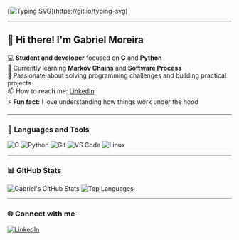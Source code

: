 <!-- Animated typing effect -->
[![Typing SVG](https://readme-typing-svg.herokuapp.com?font=Fira+Code&size=25&pause=1000&color=00BFFF&width=600&lines=Hi%2C+I'm+Gabriel+Moreira+👋;💻+C+and+Python+Developer;🌱+Currently+learning+Markov+Chains+and+Software+Process;🚀+Building+projects+and+solving+challenges!)](https://git.io/typing-svg)

---

## 👋 Hi there! I'm Gabriel Moreira

💻 **Student and developer** focused on **C** and **Python**  
🌱 Currently learning **Markov Chains** and **Software Process**  
🚀 Passionate about solving programming challenges and building practical projects  
📫 How to reach me: [LinkedIn](https://www.linkedin.com/in/gabriel-moreira-cafe-de-moura-a87941316/)  
⚡ **Fun fact:** I love understanding how things work under the hood  

---

### 🧠 Languages and Tools

![C](https://img.shields.io/badge/C-00599C?style=for-the-badge&logo=c&logoColor=white)
![Python](https://img.shields.io/badge/Python-3776AB?style=for-the-badge&logo=python&logoColor=white)
![Git](https://img.shields.io/badge/Git-F05032?style=for-the-badge&logo=git&logoColor=white)
![VS Code](https://img.shields.io/badge/VS%20Code-007ACC?style=for-the-badge&logo=visualstudiocode&logoColor=white)
![Linux](https://img.shields.io/badge/Linux-FCC624?style=for-the-badge&logo=linux&logoColor=black)

---

### 📊 GitHub Stats

![Gabriel's GitHub Stats](https://github-readme-stats.vercel.app/api?username=gabrielmcafe&show_icons=true&theme=tokyonight)
![Top Languages](https://github-readme-stats.vercel.app/api/top-langs/?username=gabrielmcafe&layout=compact&theme=tokyonight)

---

### 🌐 Connect with me
[![LinkedIn](https://img.shields.io/badge/LinkedIn-0077B5?style=for-the-badge&logo=linkedin&logoColor=white)](https://www.linkedin.com/in/gabriel-moreira-cafe-de-moura-a87941316/)
